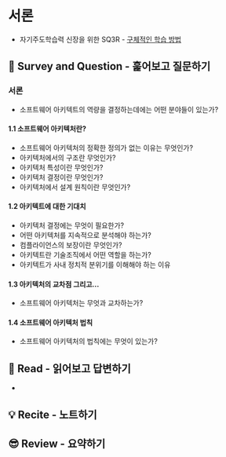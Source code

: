# 서론
* 자기주도학습력 신장을 위한 SQ3R - [구체적인 학습 방법](https://m.blog.naver.com/PostView.naver?isHttpsRedirect=true&blogId=lmajo2000&logNo=140201059426)

## 🔎 Survey and Question - 훑어보고 질문하기

### 서론
* 소프트웨어 아키텍트의 역량을 결정하는데에는 어떤 분야들이 있는가?

#### 1.1 소프트웨어 아키텍처란?
* 소프트웨어 아키텍처의 정확한 정의가 없는 이유는 무엇인가?
* 아키텍처에서의 구조란 무엇인가?
* 아키텍처 특성이란 무엇인가?
* 아키텍처 결정이란 무엇인가?
* 아키텍처에서 설계 원칙이란 무엇인가?

#### 1.2 아키텍트에 대한 기대치
* 아키텍처 결정에는 무엇이 필요한가?
* 어떤 아키텍처를 지속적으로 분석해야 하는가?
* 컴플라이언스의 보장이란 무엇인가?
* 아키텍트란 기술조직에서 어떤 역할을 하는가?
* 아키텍트가 사내 정치적 분위기를 이해해야 하는 이유

#### 1.3 아키텍처의 교차점 그리고...
* 소프트웨어 아키텍처는 무엇과 교차하는가?

#### 1.4 소프트웨어 아키텍처 법칙
* 소프트웨어 아키텍처의 법칙에는 무엇이 있는가?

## 📝 Read - 읽어보고 답변하기
* 

## 💡 Recite - 노트하기

## 😎 Review - 요약하기